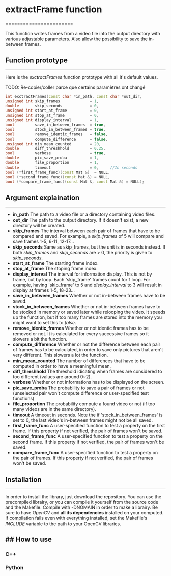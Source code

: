 # extractFrame function
=======================

This function writes frames from a video file into the output directory with various adjustable parameters. Also allow the possibility to save the in-between frames.

## Function prototype
---------------------
Here is the *exctractFrames* function prototype with all it's default values.

TODO: Re-copier/coller parce que certains paramètres ont changé
```c++
int exctractFrames(const char *in_path, const char *out_dir,
unsigned int skip_frames             = 1,
double       skip_seconds            = 0,
unsigned int start_at_frame          = 0,
unsigned int stop_at_frame           = 0,
unsigned int display_interval        = 1,
bool         save_in_between_frames  = true,
bool         stock_in_between_frames = true,
bool         remove_identic_frames   = false,
bool         compute_difference      = false,
unsigned int min_mean_counted        = 20,
double       diff_threshhold         = 0.25,
bool         verbose                 = true,
double       pic_save_proba          = 1,
double       file_proportion         = 1,
double       timeout                 = 0,     //In seconds
bool (*first_frame_func)(const Mat &)  = NULL,
bool (*second_frame_func)(const Mat &) = NULL,
bool (*compare_frame_func)(const Mat &, const Mat &) = NULL);
```

## Argument explaination
-------------------------

- **in_path** The path to a video file or a directory containing video files.
- **out_dir** The path to the output directory. If it doesn't exist, a new directory will be created.
- **skip_frames** The interval between each pair of frames that have to be compared and saved. For example, a *skip_frames* of 5 will compare and save frames 1-5, 6-11, 12-17...
- **skip_seconds** Same as skip_frames, but the unit is in seconds instead. If both *skip_frames* and *skip_seconds* are > 0, the priority is given to *skip_seconds*.
- **start_at_frame** The starting frame index.
- **stop_at_frame** The stoping frame index.
- **display_interval** The interval for information display. This is not by frame, but by loop. Each 'skip_frame' frames count for 1 loop. For example, having 'skip_frame' to 5 and *display_interval* to 3 will result in display at frames 1-5, 18-23...
- **save_in_between_frames** Whether or not in-between frames have to be saved.
- **stock_in_between_frames** Whether or not in-between frames have to be stocked in memory or saved later while relooping the video. It speeds up the function, but if too many frames are stored into the memory you might want to set this to *false*.
- **remove_identic_frames** Whether or not identic frames has to be removed or not. It is calculated for every successive frames so it slowers a bit the function.
- **compute_difference** Whether or not the difference between each pair of frames has to be calculated, in order to save only pictures that aren't very different. This slowers a lot the function.
- **min_mean_counted** The number of differences that have to be computed in order to have a meaningful mean.
- **diff_threshhold** The threshold idicating when frames are considered to too different (values are around 0~2).
- **verbose** Whether or not informations has to be displayed on the screen.
- **pic_save_proba** The probability to save a pair of frames or not (unselected pair won't compute difference or user-specified test functions)
- **file_proportion** The probability compute a found video or not (if too many videos are in the same directory).
- **timeout** A timeout in seconds. Note the if 'stock_in_between_frames' is set to 0, the last video's in-between frames might not be all saved.
- **first_frame_func** A user-specified function to test a property on the first frame. If this property if not verified, the pair of frames won't be saved.
- **second_frame_func** A user-specified function to test a property on the second frame. If this property if not verified, the pair of frames won't be saved.
- **compare_frame_func** A user-specified function to test a property on the pair of frames. If this property if not verified, the pair of frames won't be saved.


## Installation
----------------

In order to install the library, just download the repository. You can use the precompiled librairy, or you can compile it yourself from the source code and the Makefile. Compile with -DNOMAIN in order to make a librairy.
Be sure to have *OpenCV* and **all its dependencies** installed on your computed. If compilation fails even with everything installed, set the Makefile's *INCLUDE* variable to the path to your OpenCV libraries.


## How to use
--------------
### C++


### Python